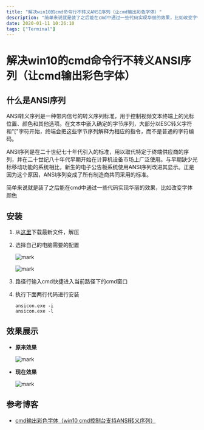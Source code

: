 ```yaml
---
title: "解决win10的cmd命令行不转义ANSI序列（让cmd输出彩色字体）"
description: "简单来说就是装了之后能在cmd中通过一些代码实现华丽的效果，比如改变字体颜色"
date: 2020-01-11 10:26:10
tags: ["Terminal"]
---
```


# 解决win10的cmd命令行不转义ANSI序列（让cmd输出彩色字体）

## 什么是ANSI序列

ANSI转义序列是一种带内信号的转义序列标准，用于控制视频文本终端上的光标位置、颜色和其他选项。在文本中嵌入确定的字节序列，大部分以ESC转义字符和"["字符开始，终端会把这些字节序列解释为相应的指令，而不是普通的字符编码。

ANSI序列是在二十世纪七十年代引入的标准，用以取代特定于终端供应商的序列，并在二十世纪八十年代早期开始在计算机设备市场上广泛使用。与早期缺少光标移动功能的系统相比，新生的电子公告板系统使用ANSI序列改进其显示。正是因为这个原因，ANSI序列变成了所有制造商共同采用的标准。

简单来说就是装了之后能在cmd中通过一些代码实现华丽的效果，比如改变字体颜色

## 安装

1. 从[这里](https://github.com/adoxa/ansicon/releases)下载最新文件，解压

2. 选择自己的电脑需要的配置

   ![mark](https://pic.yqqy.top/blog/20200111/PtEwQgNosvfj.png)

   ![mark](https://pic.yqqy.top/blog/20200111/Wa5AQmQeh1H1.png)

3. 路径行输入cmd快捷进入当前路径下的cmd窗口

4. 执行下面两行代码进行安装

   ```shell
   ansicon.exe -i
   ansicon.exe -l
   ```

## 效果展示

* **原来效果**

  ![mark](https://pic.yqqy.top/blog/20200111/maNVT3Wcio8H.png)

* **现在效果**

  ![mark](https://pic.yqqy.top/blog/20200111/y4lANsHxEczi.png)

## 参考博客

* [cmd输出彩色字体（win10 cmd控制台支持ANSI转义序列）](https://www.cnblogs.com/naiij/p/9772584.html)